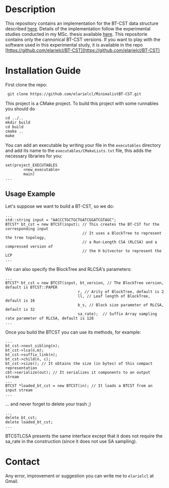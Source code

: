 # Description
This repository contains an implementation for the BT-CST data structure described [here](https://link.springer.com/chapter/10.1007/978-3-030-32686-9_31). Details of the implementation follow the experimental studies conducted in my MSc. thesis available [here](https://users.dcc.uchile.cl/~gnavarro/mem/algoritmos/tesisManuel.pdf). This repositorie contains only the cannonical BT-CST versions. If you want to play with the software used in this experimental study, it is available in the repo [https://github.com/elarielcl/BT-CST](https://github.com/elarielcl/BT-CST)
# Installation Guide
First clone the repo:
```
 git clone https://github.com/elarielcl/MinimalistBT-CST.git
 ```
 
This project is a CMake project. To build this project with some runnables you should do

```
cd ../..
mkdir build
cd build
cmake ..
make
```

You can add an executable by writing your file in the `executables` directory and add its name to the `executables/CMakeLists.txt` file, this adds the necessary libraries for you:
```
set(project_EXECUTABLES
        <new_executable>
        main)
...
```

 ## Usage Example
 Let's suppose we want to build a BT-CST, so we do:
 ```
 ...
 std::string input = "AACCCTGCTGCTGATCGGATCGTAGC";
 BTCST* bt_cst = new BTCST(input); // This creates the BT-CST for the corresponding input
                                   // It uses a BlockTree to represent the tree topology,
                                   // a Run-Length CSA (RLCSA) and a compressed version of
                                   // the H bitvector to represent the LCP
 ...
 
 ```
 We can also specify the BlockTree and RLCSA's parameters:
  ```
 ...
 BTCST* bt_cst = new BTCST(input, bt_version, // The BlockTree version, default is BTCST::PAPER
                                  r, // Arity of BlockTree, default is 2
                                  ll, // Leaf length of BlockTree, default is 16
                                  b_s, // Block size parameter of RLCSA, default is 32
                                  sa_rate);  // Suffix Array sampling rate parameter of RLCSA, default is 128
 ...
 
 ```
 
  Once you build the BTCST you can use its methods, for example:
 ```
 ...
 bt_cst->next_sibling(n);
 bt_cst->lca(n,m);
 bt_cst->suffix_link(n);
 bt_cst->child(n, c);
 bt_cst->size(); // It obtains the size (in bytes) of this compact representation
 cbt->serialize(out); // It serializes it components to an output stream
 ...
 BTCST *loaded_bt_cst = new BTCST(in); // It loads a BTCST from an input stream
 ...
 ```
 
 ... and never forget to delete your trash ;)
 ```
 ...
 delete bt_cst;
 delete loaded_bt_cst;
 ...
 ```
 
 BTCSTLCSA presents the same interface except that it does not require the sa_rate in the construction (since it does not use SA sampling).
 
 # Contact
 Any error, improvement or suggestion you can write me to `elarielcl` at Gmail. 
